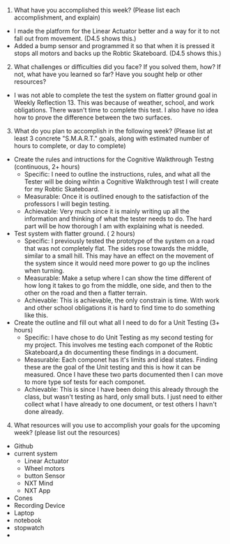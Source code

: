 1. What have you accomplished this week? (Please list each accomplishment, and explain) 
  - I made the platform for the Linear Actuator better and a way for it to not fall out from movement. (D4.5 shows this.)
  - Added a bump sensor and programmed it so that when it is pressed it stops all motors and backs up the Robtic Skateboard. (D4.5 shows this.)
2. What challenges or difficulties did you face? If you solved them, how? If not, what have you learned so far? Have you sought help or other resources?
  - I was not able to complete the test the system on flatter ground goal in Weekly Reflection 13. This was because of weather, school, and work obligations. There wasn't time to complete this test. I also have no idea how to prove the difference between the two surfaces.
3. What do you plan to accomplish in the following week? (Please list at least 3 concrete "S.M.A.R.T." goals, along with estimated number of hours to complete, or day to complete)
  - Create the rules and intructions for the Cognitive Walkthrough Testng (continuous, 2+ hours)
    - Specific: I need to outline the instructions, rules, and what all the Tester will be doing wihtin a Cognitive Walkthrough test I will create for my Robtic Skateboard.
    - Measurable: Once it is outlined enough to the satisfaction of the professors I will begin testing. 
    - Achievable: Very much since it is mainly writing up all the information and thinking of what the tester needs to do. The hard part will be how thorough I am with explaining what is needed.
  - Test system with flatter ground. ( 2 hours)
    - Specific: I previously tested the prototype of the system on a road that was not completely flat. The sides rose towards the middle, similar to a small hill. This may have an effect on the movement of the system since it would need more power to go up the inclines when turning. 
    - Measurable: Make a setup where I can show the time different of how long it takes to go from the middle, one side, and then to the other on the road and then a flatter terrain. 
    - Achievable: This is achievable, the only constrain is time. With work and other school obligations it is hard to find time to do something like this.
  - Create the outline and fill out what all I need to do for a Unit Testing (3+ hours)
    - Specific: I have chose to do Unit Testing as my second testing for my project. This involves me testing each componet of the Robtic Skateboard,a dn documenting these findings in a document. 
    - Measurable: Each componet has it's limits and ideal states. Finding these are the goal of the Unit testing and this is how it can be measured. Once I have these two parts documented then I can move to more type sof tests for each componet. 
    - Achievable: This is since I have been doing this already through the class, but wasn't testing as hard, only small buts. I just need to either collect what I have already to one document, or test others I havn't done already.
4. What resources will you use to accomplish your goals for the upcoming week? (please list out the resources)
  - Github
  - current system
    - Linear Actuator
    - Wheel motors
    - button Sensor
    - NXT Mind
    - NXT App
  - Cones
  - Recording Device
  - Laptop
  - notebook
  - stopwatch
  -  
